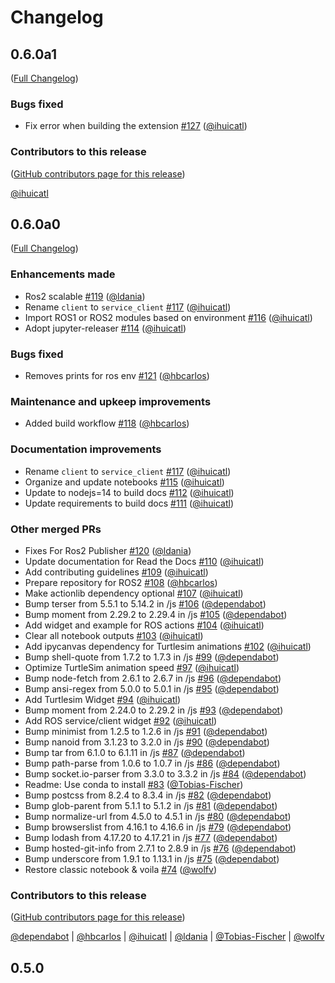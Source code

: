 # Changelog

<!-- <START NEW CHANGELOG ENTRY> -->

## 0.6.0a1

([Full Changelog](https://github.com/RoboStack/jupyter-ros/compare/v0.6.0a0...b7a8cb2cb34f004f765241b88aaf9c5563d14a92))

### Bugs fixed

- Fix error when building the extension [#127](https://github.com/RoboStack/jupyter-ros/pull/127) ([@ihuicatl](https://github.com/ihuicatl))

### Contributors to this release

([GitHub contributors page for this release](https://github.com/RoboStack/jupyter-ros/graphs/contributors?from=2022-08-11&to=2022-09-07&type=c))

[@ihuicatl](https://github.com/search?q=repo%3ARoboStack%2Fjupyter-ros+involves%3Aihuicatl+updated%3A2022-08-11..2022-09-07&type=Issues)

<!-- <END NEW CHANGELOG ENTRY> -->

## 0.6.0a0

([Full Changelog](https://github.com/RoboStack/jupyter-ros/compare/0.5.0...1f6c46c9d24768a30817996445140d8ce956106d))

### Enhancements made

- Ros2 scalable [#119](https://github.com/RoboStack/jupyter-ros/pull/119) ([@ldania](https://github.com/ldania))
- Rename `client` to `service_client` [#117](https://github.com/RoboStack/jupyter-ros/pull/117) ([@ihuicatl](https://github.com/ihuicatl))
- Import ROS1 or ROS2 modules based on environment [#116](https://github.com/RoboStack/jupyter-ros/pull/116) ([@ihuicatl](https://github.com/ihuicatl))
- Adopt jupyter-releaser [#114](https://github.com/RoboStack/jupyter-ros/pull/114) ([@ihuicatl](https://github.com/ihuicatl))

### Bugs fixed

- Removes prints for ros env [#121](https://github.com/RoboStack/jupyter-ros/pull/121) ([@hbcarlos](https://github.com/hbcarlos))

### Maintenance and upkeep improvements

- Added build workflow [#118](https://github.com/RoboStack/jupyter-ros/pull/118) ([@hbcarlos](https://github.com/hbcarlos))

### Documentation improvements

- Rename `client` to `service_client` [#117](https://github.com/RoboStack/jupyter-ros/pull/117) ([@ihuicatl](https://github.com/ihuicatl))
- Organize and update notebooks [#115](https://github.com/RoboStack/jupyter-ros/pull/115) ([@ihuicatl](https://github.com/ihuicatl))
- Update to nodejs=14 to build docs [#112](https://github.com/RoboStack/jupyter-ros/pull/112) ([@ihuicatl](https://github.com/ihuicatl))
- Update requirements to build docs [#111](https://github.com/RoboStack/jupyter-ros/pull/111) ([@ihuicatl](https://github.com/ihuicatl))

### Other merged PRs

- Fixes For Ros2 Publisher [#120](https://github.com/RoboStack/jupyter-ros/pull/120) ([@ldania](https://github.com/ldania))
- Update documentation for Read the Docs [#110](https://github.com/RoboStack/jupyter-ros/pull/110) ([@ihuicatl](https://github.com/ihuicatl))
- Add contributing guidelines [#109](https://github.com/RoboStack/jupyter-ros/pull/109) ([@ihuicatl](https://github.com/ihuicatl))
- Prepare repository for ROS2 [#108](https://github.com/RoboStack/jupyter-ros/pull/108) ([@hbcarlos](https://github.com/hbcarlos))
- Make actionlib dependency optional [#107](https://github.com/RoboStack/jupyter-ros/pull/107) ([@ihuicatl](https://github.com/ihuicatl))
- Bump terser from 5.5.1 to 5.14.2 in /js [#106](https://github.com/RoboStack/jupyter-ros/pull/106) ([@dependabot](https://github.com/dependabot))
- Bump moment from 2.29.2 to 2.29.4 in /js [#105](https://github.com/RoboStack/jupyter-ros/pull/105) ([@dependabot](https://github.com/dependabot))
- Add widget and example for ROS actions [#104](https://github.com/RoboStack/jupyter-ros/pull/104) ([@ihuicatl](https://github.com/ihuicatl))
- Clear all notebook outputs [#103](https://github.com/RoboStack/jupyter-ros/pull/103) ([@ihuicatl](https://github.com/ihuicatl))
- Add ipycanvas dependency for Turtlesim animations [#102](https://github.com/RoboStack/jupyter-ros/pull/102) ([@ihuicatl](https://github.com/ihuicatl))
- Bump shell-quote from 1.7.2 to 1.7.3 in /js [#99](https://github.com/RoboStack/jupyter-ros/pull/99) ([@dependabot](https://github.com/dependabot))
- Optimize TurtleSim animation speed [#97](https://github.com/RoboStack/jupyter-ros/pull/97) ([@ihuicatl](https://github.com/ihuicatl))
- Bump node-fetch from 2.6.1 to 2.6.7 in /js [#96](https://github.com/RoboStack/jupyter-ros/pull/96) ([@dependabot](https://github.com/dependabot))
- Bump ansi-regex from 5.0.0 to 5.0.1 in /js [#95](https://github.com/RoboStack/jupyter-ros/pull/95) ([@dependabot](https://github.com/dependabot))
- Add Turtlesim Widget [#94](https://github.com/RoboStack/jupyter-ros/pull/94) ([@ihuicatl](https://github.com/ihuicatl))
- Bump moment from 2.24.0 to 2.29.2 in /js [#93](https://github.com/RoboStack/jupyter-ros/pull/93) ([@dependabot](https://github.com/dependabot))
- Add ROS service/client widget [#92](https://github.com/RoboStack/jupyter-ros/pull/92) ([@ihuicatl](https://github.com/ihuicatl))
- Bump minimist from 1.2.5 to 1.2.6 in /js [#91](https://github.com/RoboStack/jupyter-ros/pull/91) ([@dependabot](https://github.com/dependabot))
- Bump nanoid from 3.1.23 to 3.2.0 in /js [#90](https://github.com/RoboStack/jupyter-ros/pull/90) ([@dependabot](https://github.com/dependabot))
- Bump tar from 6.1.0 to 6.1.11 in /js [#87](https://github.com/RoboStack/jupyter-ros/pull/87) ([@dependabot](https://github.com/dependabot))
- Bump path-parse from 1.0.6 to 1.0.7 in /js [#86](https://github.com/RoboStack/jupyter-ros/pull/86) ([@dependabot](https://github.com/dependabot))
- Bump socket.io-parser from 3.3.0 to 3.3.2 in /js [#84](https://github.com/RoboStack/jupyter-ros/pull/84) ([@dependabot](https://github.com/dependabot))
- Readme: Use conda to install [#83](https://github.com/RoboStack/jupyter-ros/pull/83) ([@Tobias-Fischer](https://github.com/Tobias-Fischer))
- Bump postcss from 8.2.4 to 8.3.4 in /js [#82](https://github.com/RoboStack/jupyter-ros/pull/82) ([@dependabot](https://github.com/dependabot))
- Bump glob-parent from 5.1.1 to 5.1.2 in /js [#81](https://github.com/RoboStack/jupyter-ros/pull/81) ([@dependabot](https://github.com/dependabot))
- Bump normalize-url from 4.5.0 to 4.5.1 in /js [#80](https://github.com/RoboStack/jupyter-ros/pull/80) ([@dependabot](https://github.com/dependabot))
- Bump browserslist from 4.16.1 to 4.16.6 in /js [#79](https://github.com/RoboStack/jupyter-ros/pull/79) ([@dependabot](https://github.com/dependabot))
- Bump lodash from 4.17.20 to 4.17.21 in /js [#77](https://github.com/RoboStack/jupyter-ros/pull/77) ([@dependabot](https://github.com/dependabot))
- Bump hosted-git-info from 2.7.1 to 2.8.9 in /js [#76](https://github.com/RoboStack/jupyter-ros/pull/76) ([@dependabot](https://github.com/dependabot))
- Bump underscore from 1.9.1 to 1.13.1 in /js [#75](https://github.com/RoboStack/jupyter-ros/pull/75) ([@dependabot](https://github.com/dependabot))
- Restore classic notebook & voila [#74](https://github.com/RoboStack/jupyter-ros/pull/74) ([@wolfv](https://github.com/wolfv))

### Contributors to this release

([GitHub contributors page for this release](https://github.com/RoboStack/jupyter-ros/graphs/contributors?from=2021-04-20&to=2022-08-11&type=c))

[@dependabot](https://github.com/search?q=repo%3ARoboStack%2Fjupyter-ros+involves%3Adependabot+updated%3A2021-04-20..2022-08-11&type=Issues) | [@hbcarlos](https://github.com/search?q=repo%3ARoboStack%2Fjupyter-ros+involves%3Ahbcarlos+updated%3A2021-04-20..2022-08-11&type=Issues) | [@ihuicatl](https://github.com/search?q=repo%3ARoboStack%2Fjupyter-ros+involves%3Aihuicatl+updated%3A2021-04-20..2022-08-11&type=Issues) | [@ldania](https://github.com/search?q=repo%3ARoboStack%2Fjupyter-ros+involves%3Aldania+updated%3A2021-04-20..2022-08-11&type=Issues) | [@Tobias-Fischer](https://github.com/search?q=repo%3ARoboStack%2Fjupyter-ros+involves%3ATobias-Fischer+updated%3A2021-04-20..2022-08-11&type=Issues) | [@wolfv](https://github.com/search?q=repo%3ARoboStack%2Fjupyter-ros+involves%3Awolfv+updated%3A2021-04-20..2022-08-11&type=Issues)

## 0.5.0
